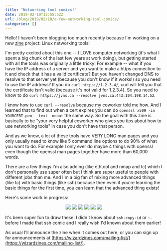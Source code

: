 ```yaml
---
title: "Networking tool comics!"
date: 2019-02-10T12:55:52Z
url: /blog/2019/02/10/a-few-networking-tool-comics/
categories: []
---
```


Hello! I haven't been blogging too much recently because I'm working on a new [zine](https://wizardzines.com) project: Linux
networking tools!

I'm pretty excited about this one -- I LOVE computer networking (it's what I spent a big chunk of
the last few years at work doing), but getting started with all the tools was originally a little
tricky! For example -- what if you have the IP address of a server and you want to make a https
connection to it and check that it has a valid certificate? But you haven't changed DNS to resolve
to that server yet (because you don't know if it works!) so you need to use the IP address? If you do
`curl https://1.2.3.4/`, curl will tell you that the certificate isn't valid (because it's not valid
for 1.2.3.4). So you need to know to do `curl https://jvns.ca --resolve jvns.ca:443:104.198.14.52`.

I know how to use `curl --resolve` because my coworker told me how. And I learned that to find out
when a cert expires you can do `openssl x509 -in YOURCERT.pem  -text -noout` the same way. So the
goal with this zine is basically to be "your very helpful coworker who gives you tips about how to
use networking tools" in case you don't have that person.

And as we know, a lot of these tools have VERY LONG man pages and you only usually need to know
like 5 command line options to do 90% of what you want to do. For example I only ever do maybe 4
things with openssl even though the openssl man pages together have more than 60,000 words.

There are a few things I'm also adding (like ethtool and nmap and tc) which I don't personally use
super often but I think are super useful to people with different jobs than me. And I'm a big fan of
mixing more advanced things (like tc) with basic things (like ssh) because then even if you're
learning the basic things for the first time, you can learn that the advanced thing exists!

Here's some work in progress:

<div align="center">
<img src="/images/curl.jpeg">
<img src="/images/ssh.jpeg">
<img src="/images/netcat.jpeg">
<img src="/images/nmap.jpeg">
<img src="/images/openssl.jpeg">
<img src="/images/ethtool.jpeg">
</div>


It's been super fun to draw these: I didn't know about `ssh-copy-id` or `~.` before I made that ssh
comic and I really wish I'd known about them earlier!

As usual I'll announce the zine when it comes out here, or you can sign up for announcements at
[https://wizardzines.com/mailing-list/](https://wizardzines.com/mailing-list/).
